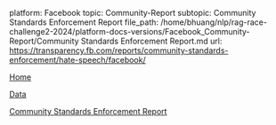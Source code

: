 platform: Facebook
topic: Community-Report
subtopic: Community Standards Enforcement Report
file_path: /home/bhuang/nlp/rag-race-challenge2-2024/platform-docs-versions/Facebook_Community-Report/Community Standards Enforcement Report.md
url: https://transparency.fb.com/reports/community-standards-enforcement/hate-speech/facebook/

[Home](https://transparency.fb.com/)

[Data](https://transparency.fb.com/reports/)

[Community Standards Enforcement Report](https://transparency.fb.com/reports/community-standards-enforcement/)